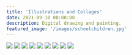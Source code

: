 ```yaml
---
title: 'Illustrations and Collages'
date: 2021-09-10 00:00:00
description: Digital drawing and painting.
featured_image: '/images/schoolchildren.jpg'
---
```


<div class="gallery" data-columns="3">
	<img src="/images/parakeet-illustration.jpg">
	<img src="/images/text_parrots_gif.gif">
	<img src="/images/Icons-&-Text.jpg">
	<img src="/images/schoolchildren.jpg">
	<img src="/images/retro_pool.jpg">
	<img src="/images/glitch.JPG">
	<img src="/images/handsupfrog.jpg">
	<img src="/images/photo_collage_poppies-01.jpg">
	<img src="/images/finch_plate.JPG">
	
</div>
